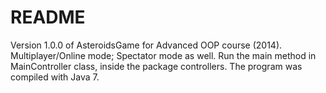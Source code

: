 # README #

Version 1.0.0 of AsteroidsGame for Advanced OOP course (2014). Multiplayer/Online mode; Spectator mode as well.
Run the main method in MainController class, inside the package controllers. The program was compiled with Java 7.